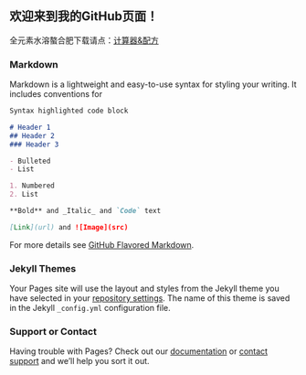 ## 欢迎来到我的GitHub页面！

全元素水溶螯合肥下载请点：[计算器&配方](https://github.com/LeonBard/LeonBard.github.io/raw/master/%E9%85%8D%E6%96%B9%26%E8%AE%A1%E7%AE%97.xlsx) 


### Markdown

Markdown is a lightweight and easy-to-use syntax for styling your writing. It includes conventions for

```markdown
Syntax highlighted code block

# Header 1
## Header 2
### Header 3

- Bulleted
- List

1. Numbered
2. List

**Bold** and _Italic_ and `Code` text

[Link](url) and ![Image](src)
```

For more details see [GitHub Flavored Markdown](https://guides.github.com/features/mastering-markdown/).

### Jekyll Themes

Your Pages site will use the layout and styles from the Jekyll theme you have selected in your [repository settings](https://github.com/LeonBard/LeonBard.github.io/settings). The name of this theme is saved in the Jekyll `_config.yml` configuration file.

### Support or Contact

Having trouble with Pages? Check out our [documentation](https://help.github.com/categories/github-pages-basics/) or [contact support](https://github.com/contact) and we’ll help you sort it out.

